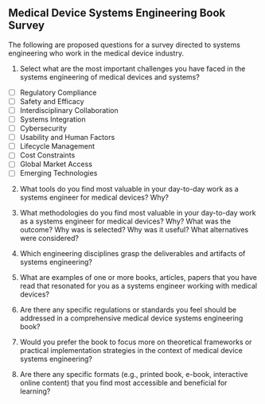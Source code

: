 <!---
Implement the survey using online form tools such as Survey Monkey.

Adam did suggest to use adverbs to get data of what topics the systems engineers who work in medical devices are looking for.
-->

## Medical Device Systems Engineering Book Survey

The following are proposed questions for a survey directed to systems engineering who work in the medical device industry.

<!---

The following question was dropped due to feedback:
1. How would you rate your overall experience as a systems engineer in the medical device industry?


Feedback from the meeting with Nathan and Adam on Feb 14, 2024
Nathan Brown on says you are asking someone to evaluate themselves. You will get people who think they are really good. No value of it. Suggestion to drop question 1.

Adam says it would be better to quantify what projects they had, problems they faced. Quantify in time.

Feedback from Howard Simms on Feb 9, 2024:
Howard said that the question is too vague. There are too many dimensions in the response.
Suggestion of a better question: Can you identify the most important subject areas I wish I knew more about?

Tell me about the most challenging situation you faced (hard lesson) but wished you learned first.

Opportunity: Reveal what the reader wants to learn or wishes someone has told them.

The most valuable things to for a systems engineer:
- Ask the right question
- State the right problem
- Active listening
- Identify when someone is lying to you.
- Identify when there are prejudice views. (How someone views the world)
- Identify a "do I care" threshold (when it matters).
- Where does error become relevant and where is does not become irrelevant. How wrong can it be and still be ok. When do things become relevant and not irrelevant.

End of comment
-->

1. Select what are the most important challenges you have faced in the systems engineering of medical devices and systems?

- [ ] Regulatory Compliance
- [ ] Safety and Efficacy
- [ ] Interdisciplinary Collaboration
- [ ] Systems Integration
- [ ] Cybersecurity
- [ ] Usability and Human Factors
- [ ] Lifecycle Management
- [ ] Cost Constraints
- [ ] Global Market Access
- [ ] Emerging Technologies

<!---
Comments from meeting on Feb 14, 2024
Nathan Brown says its a little broad. Needs to be rewritten to have a selection of challanges and probably include a write in field. Determine what are the challanges and allow people to select from.
-->

<!---
Regulatory Compliance: Meeting regulatory standards such as FDA requirements in the US or CE marking in the EU is crucial. Navigating the regulatory landscape and ensuring compliance throughout the development process can be challenging and time-consuming.

Safety and Efficacy: Ensuring the safety and efficacy of the medical device is paramount. Designing systems that reliably perform their intended functions without causing harm to the patient requires thorough risk analysis and validation.

Interdisciplinary Collaboration: Developing medical devices often requires collaboration between various disciplines such as engineering, medicine, biology, and regulatory affairs. Effective communication and collaboration among these different groups can be a challenge, especially when addressing technical and regulatory complexities.

Complexity of Systems Integration: Medical devices often consist of multiple subsystems that must work together seamlessly. Integrating these subsystems while maintaining safety, reliability, and performance can be challenging, particularly when dealing with hardware-software interactions.

Cybersecurity: With the increasing connectivity of medical devices to networks and other devices, ensuring cybersecurity is a significant concern. Protecting patient data and preventing unauthorized access to the device's operation are critical challenges in modern medical device design.

Usability and Human Factors: Designing medical devices that are intuitive and easy to use for healthcare professionals and patients is essential for patient safety and user acceptance. Incorporating human factors engineering principles to optimize usability can be challenging, especially for complex devices.

Lifecycle Management: Managing the entire lifecycle of a medical device, from conception through obsolescence, requires careful planning and execution. Issues such as component availability, software updates, and maintenance must be addressed to ensure the device remains safe and effective throughout its lifespan.

Cost Constraints: Balancing the need for innovation and quality with cost constraints is a common challenge in medical device development. Finding ways to optimize design and manufacturing processes to reduce costs without compromising safety and efficacy is essential.

Global Market Access: Expanding into international markets brings additional challenges related to regulatory compliance, cultural differences, and varying healthcare systems. Ensuring that the device meets the requirements of different regulatory authorities and addresses the needs of diverse patient populations can be complex.

Emerging Technologies: Keeping pace with rapidly evolving technologies such as artificial intelligence, robotics, and advanced materials presents both opportunities and challenges for medical device engineers. Integrating these technologies into medical devices while ensuring safety and efficacy requires careful consideration and expertise.

-->

<!---
Dropped the following question due to feedback:
3. What key topics or areas would you like a dedicated book on medical device systems engineering to cover?

Comments from meeting with Nathan and Adam on Feb 14, 2024:
Suggestion from Nathan to provide a list to choose from.
Adam says that if question number 2 was written better it could answer question number 3. For example "What percentage of projects were late due to ______? A Pareto from question 2 can provide the topics.
-->

<!---
Dropped the following question due to feedback:
4. On a scale of 1 to 5, how important is practical, real-world case studies and examples in a systems engineering book for medical devices?

Comments from meeting with Nathan and Adam on Feb 14, 2024:
Probably most people would answer high. It is kind of expected people would want examples.
Adam says a personalized story matters to a lot of people. Probably this question would not generate new learnings.
-->

2. What tools do you find most valuable in your day-to-day work as a systems engineer for medical devices? Why?

<!--
Meeting with Dr. Salado on Feb 26, 2024:
Some tools can give indication if the work is preventive (ideal) versus reactive (fire fighting). Jira is an example of firefighting.

Caution: What is considered valuable is a matter of preception, depends on the nature of the organization.

remove the mention of examples.
Examples of tools are: Cameo Systems Modeler, JIRA, Capella,

Include a why.
Probably ask list the tools you work with and the time distributed to them.

Capture the demographics. All the things that effect they way they work. Provides context to the all the answers.
1. How many people they work with.
2. Quantity of projects.
3. Recieved formal training in systems engineeering?

-->

3. What methodologies do you find most valuable in your day-to-day work as a systems engineer for medical devices? Why? What was the outcome? Why was is selected? Why was it useful? What alternatives were considered? 

<!---
Meeting with Dr. Salado on Feb 26, 2024:
Remove text. Examples of methodologies are: MBSE, trade studies, SysML.

Be careful if answers are only methodology. They might not be experts in the methodology and/or implementation.

Might need to ask questions about the decisions made with the methodology, outcomes and acceptance criteria (sucessS). This is needed to determine if the methodology was acceptable.

The paths of education and growth of systems engineers can bias the results.


Comments from meeting with Nathan and Adam on Feb 14, 2024:
Nathan to split the question into tools and methodologies
Maybe more focus on methodologies than tools. You can use Excel for a House of Quality.

Adam says people would be looking or be interested in real world solutions using tools that implement methodologies.
Think what I'm going to do with the answers I get back.
-->

4. Which engineering disciplines grasp the deliverables and artifacts of systems engineering?

<!---
6. How crucial do you believe collaboration and communication between different engineering disciplines are in the development of medical device systems?

Comments from meeting with Nathan and Adam on Feb 14, 2024:
Adam says "Which engineering disciplines understand the systems engineering language?" Example SysML makes sense to Jim Sievert because of UML familiarity but does not makes sense for Mechanical Engineers.
Language to engineer compatibility and interface.
Nathan needs more time to analyze this question.
-->


5. What are examples of one or more books, articles, papers that you have read that resonated for you as a systems engineer working with medical devices?
<!---
Replaced the previous question with a suggestion from Adam.

5. What level of detail would you prefer in a book: broad concepts with high-level overviews or in-depth technical details with specific examples?


Comments from meeting on Feb 14, 2024
Adam says "What are examples one or more books that you have read that resonated for you as a systems engineer in medical devices? And why"

Need to word smith this question.
-->

6. Are there any specific regulations or standards you feel should be addressed in a comprehensive medical device systems engineering book?

<!---
Comments from meeting on Feb 14, 2024
Adam said: Use tools such as Adwords to find what people have been searching for. Consult INCOSE there could be support to get Adwords.

Note: Be wary of people lying in surveys.
-->

7. Would you prefer the book to focus more on theoretical frameworks or practical implementation strategies in the context of medical device systems engineering?


8. Are there any specific formats (e.g., printed book, e-book, interactive online content) that you find most accessible and beneficial for learning?